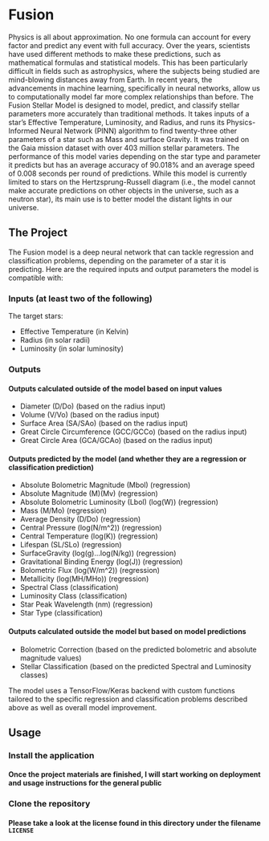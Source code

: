 # Fusion
Physics is all about approximation. No one formula can account for every factor and predict 
any event with full accuracy. Over the years, scientists have used different methods to make 
these predictions, such as mathematical formulas and statistical models. This has been 
particularly difficult in fields such as astrophysics, where the subjects being studied are 
mind-blowing distances away from Earth. In recent years, the advancements in machine learning, 
specifically in neural networks, allow us to computationally model far more complex relationships 
than before. The Fusion Stellar Model is designed to model, predict, and classify stellar 
parameters more accurately than traditional methods. It takes inputs of a star’s Effective 
Temperature, Luminosity, and Radius, and runs its Physics-Informed Neural Network (PINN) algorithm 
to find twenty-three other parameters of a star such as Mass and surface Gravity. It was trained on 
the Gaia mission dataset with over 403 million stellar parameters. The performance of this model 
varies depending on the star type and parameter it predicts but has an average accuracy of 90.018% 
and an average speed of 0.008 seconds per round of predictions. While this model is currently 
limited to stars on the Hertzsprung-Russell diagram (i.e., the model cannot make accurate predictions 
on other objects in the universe, such as a neutron star), its main use is to better model the distant 
lights in our universe. 
 
## The Project
The Fusion model is a deep neural network that can tackle regression and classification problems, depending on the parameter of a star it is predicting. Here are the required inputs and output parameters the model is compatible with: 
### Inputs (at least two of the following)
The target stars: 
- Effective Temperature (in Kelvin)
- Radius (in solar radii)
- Luminosity (in solar luminosity)
### Outputs
#### Outputs calculated outside of the model based on input values 
- Diameter (D/Do) (based on the radius input)
- Volume (V/Vo) (based on the radius input)
- Surface Area (SA/SAo) (based on the radius input)
- Great Circle Circumference (GCC/GCCo) (based on the radius input)
- Great Circle Area (GCA/GCAo) (based on the radius input)
#### Outputs predicted by the model (and whether they are a regression or classification prediction) 
- Absolute Bolometric Magnitude (Mbol) (regression)
- Absolute Magnitude (M)(Mv) (regression)
- Absolute Bolometric Luminosity (Lbol) (log(W)) (regression)
- Mass (M/Mo) (regression)
- Average Density (D/Do) (regression)
- Central Pressure (log(N/m^2)) (regression)
- Central Temperature (log(K)) (regression)
- Lifespan (SL/SLo) (regression)
- SurfaceGravity (log(g)...log(N/kg)) (regression)
- Gravitational Binding Energy (log(J)) (regression)
- Bolometric Flux (log(W/m^2)) (regression)
- Metallicity (log(MH/MHo)) (regression)
- Spectral Class (classification) 
- Luminosity Class (classification)
- Star Peak Wavelength (nm) (regression)
- Star Type (classification)
#### Outputs calculated outside the model but based on model predictions 
- Bolometric Correction (based on the predicted bolometric and absolute magnitude values) 
- Stellar Classification (based on the predicted Spectral and Luminosity classes)

The model uses a TensorFlow/Keras backend with custom functions tailored to the specific regression and classification problems described above as well as overall model improvement. 

## Usage
### Install the application
#### Once the project materials are finished, I will start working on deployment and usage instructions for the general public 
### Clone the repository
#### Please take a look at the license found in this directory under the filename `LICENSE`

